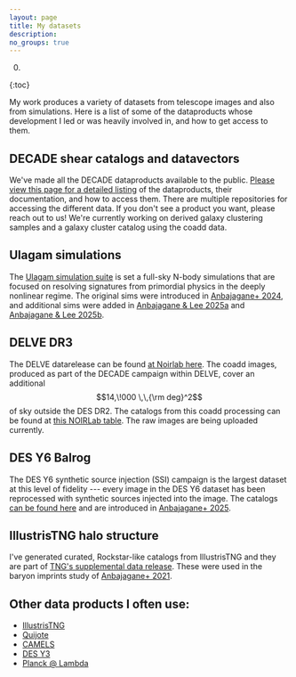 ```yaml
---
layout: page
title: My datasets
description:
no_groups: true
---
```


0. 
{:toc}

My work produces a variety of datasets from telescope images and also from simulations. Here is a list of some of the dataproducts whose development I led or was heavily involved in, and how to get access to them.


## DECADE shear catalogs and datavectors

We've made all the DECADE dataproducts available to the public. [Please view this page for a detailed listing](../data_release/decade) of the dataproducts, their documentation, and how to access them. There are multiple repositories for accessing the different data. If you don't see a product you want, please reach out to us! We're currently working on derived galaxy clustering samples and a galaxy cluster catalog using the coadd data.


## Ulagam simulations

The [Ulagam simulation suite](https://ulagam-simulations.readthedocs.io/) is set a full-sky N-body simulations that are focused on resolving signatures from primordial physics in the deeply nonlinear regime. The original sims were introduced in [Anbajagane+ 2024](https://arxiv.org/abs/2310.02349), and additional sims were added in [Anbajagane & Lee 2025a]() and [Anbajagane & Lee 2025b]().


## DELVE DR3

The DELVE datarelease can be found [at Noirlab here](https://datalab.noirlab.edu/data/delve). The coadd images, produced as part of the DECADE campaign within DELVE, cover an additional $$14,\!000 \,\,{\rm deg}^2$$ of sky outside the DES DR2. The catalogs from this coadd processing can be found at [this NOIRLab table](https://datalab.noirlab.edu/data-explorer?showTable=delve_dr3.coadd_objects). The raw images are being uploaded currently.


## DES Y6 Balrog

The DES Y6 synthetic source injection (SSI) campaign is the largest dataset at this level of fidelity --- every image in the DES Y6 dataset has been reprocessed with synthetic sources injected into the image. The catalogs [can be found here](https://des.ncsa.illinois.edu/releases/y6a2/Y6balrog) and are introduced in [Anbajagane+ 2025](https://arxiv.org/abs/2501.05683).

## IllustrisTNG halo structure

I've generated curated, Rockstar-like catalogs from IllustrisTNG and they are part of [TNG's supplemental data release](https://www.tng-project.org/data/docs/specifications/#sec5q). These were used in the baryon imprints study of [Anbajagane+ 2021](https://arxiv.org/abs/2109.02713).


## Other data products I often use:

* [IllustrisTNG](https://www.tng-project.org/about/)
* [Quijote](https://quijote-simulations.readthedocs.io/)
* [CAMELS](https://camels.readthedocs.io/)
* [DES Y3](https://des.ncsa.illinois.edu/releases/y3a2)
* [Planck @ Lambda](https://lambda.gsfc.nasa.gov/product/planck/)
